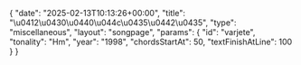 {
    "date": "2025-02-13T10:13:26+00:00",
    "title": "\u0412\u0430\u0440\u044c\u0435\u0442\u0435",
    "type": "miscellaneous",
    "layout": "songpage",
    "params": {
        "id": "varjete",
        "tonality": "Hm",
        "year": "1998",
        "chordsStartAt": 50,
        "textFinishAtLine": 100
    }
}